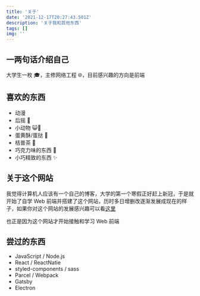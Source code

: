 ```yaml
---
title: '关于'
date: '2021-12-17T20:27:43.501Z'
description: '关于我和其他东西'
tags: []
img: ''
---
```


## 一两句话介绍自己

大学生一枚 🎓，主修网络工程 🌐，目前感兴趣的方向是前端

## 喜欢的东西

- 动漫
- 后摇 🤘
- 小动物 😺🐶
- 蛋黄酥/蛋挞 🥚
- 桔普茶 🍵
- 巧克力味的东西 🍫
- 小巧精致的东西 ✨

## 关于这个网站

我觉得计算机人应该有一个自己的博客，大学的第一个寒假正好赶上新冠，于是就开始了自学 Web 前端并搭建了这个网站，历时多日增删改逐渐发展成现在的样子，如果你对这个网站的发展感兴趣可以看[这里](https://www.talaxy.site/the-first/)

也正是因为这个网站才开始接触和学习 Web 前端

## 尝过的东西

- JavaScript / Node.js
- React / ReactNatie
- styled-components / sass
- Parcel / Webpack
- Gatsby
- Electron
